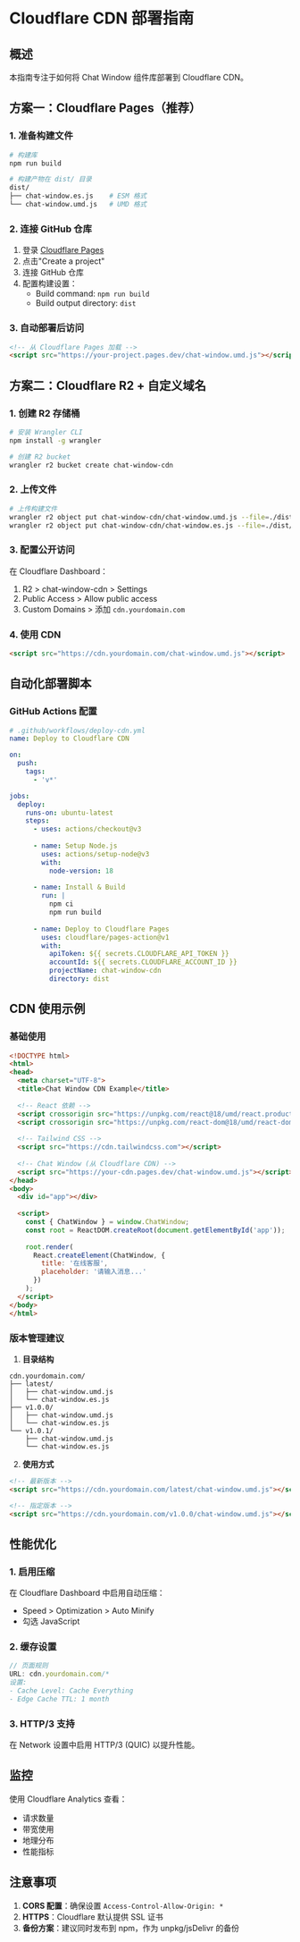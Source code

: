 # Cloudflare CDN 部署指南

## 概述
本指南专注于如何将 Chat Window 组件库部署到 Cloudflare CDN。

## 方案一：Cloudflare Pages（推荐）

### 1. 准备构建文件
```bash
# 构建库
npm run build

# 构建产物在 dist/ 目录
dist/
├── chat-window.es.js    # ESM 格式
└── chat-window.umd.js   # UMD 格式
```

### 2. 连接 GitHub 仓库
1. 登录 [Cloudflare Pages](https://pages.cloudflare.com/)
2. 点击"Create a project"
3. 连接 GitHub 仓库
4. 配置构建设置：
   - Build command: `npm run build`
   - Build output directory: `dist`

### 3. 自动部署后访问
```html
<!-- 从 Cloudflare Pages 加载 -->
<script src="https://your-project.pages.dev/chat-window.umd.js"></script>
```

## 方案二：Cloudflare R2 + 自定义域名

### 1. 创建 R2 存储桶
```bash
# 安装 Wrangler CLI
npm install -g wrangler

# 创建 R2 bucket
wrangler r2 bucket create chat-window-cdn
```

### 2. 上传文件
```bash
# 上传构建文件
wrangler r2 object put chat-window-cdn/chat-window.umd.js --file=./dist/chat-window.umd.js
wrangler r2 object put chat-window-cdn/chat-window.es.js --file=./dist/chat-window.es.js
```

### 3. 配置公开访问
在 Cloudflare Dashboard：
1. R2 > chat-window-cdn > Settings
2. Public Access > Allow public access
3. Custom Domains > 添加 `cdn.yourdomain.com`

### 4. 使用 CDN
```html
<script src="https://cdn.yourdomain.com/chat-window.umd.js"></script>
```

## 自动化部署脚本

### GitHub Actions 配置
```yaml
# .github/workflows/deploy-cdn.yml
name: Deploy to Cloudflare CDN

on:
  push:
    tags:
      - 'v*'

jobs:
  deploy:
    runs-on: ubuntu-latest
    steps:
      - uses: actions/checkout@v3
      
      - name: Setup Node.js
        uses: actions/setup-node@v3
        with:
          node-version: 18
          
      - name: Install & Build
        run: |
          npm ci
          npm run build
          
      - name: Deploy to Cloudflare Pages
        uses: cloudflare/pages-action@v1
        with:
          apiToken: ${{ secrets.CLOUDFLARE_API_TOKEN }}
          accountId: ${{ secrets.CLOUDFLARE_ACCOUNT_ID }}
          projectName: chat-window-cdn
          directory: dist
```

## CDN 使用示例

### 基础使用
```html
<!DOCTYPE html>
<html>
<head>
  <meta charset="UTF-8">
  <title>Chat Window CDN Example</title>
  
  <!-- React 依赖 -->
  <script crossorigin src="https://unpkg.com/react@18/umd/react.production.min.js"></script>
  <script crossorigin src="https://unpkg.com/react-dom@18/umd/react-dom.production.min.js"></script>
  
  <!-- Tailwind CSS -->
  <script src="https://cdn.tailwindcss.com"></script>
  
  <!-- Chat Window (从 Cloudflare CDN) -->
  <script src="https://your-cdn.pages.dev/chat-window.umd.js"></script>
</head>
<body>
  <div id="app"></div>
  
  <script>
    const { ChatWindow } = window.ChatWindow;
    const root = ReactDOM.createRoot(document.getElementById('app'));
    
    root.render(
      React.createElement(ChatWindow, {
        title: '在线客服',
        placeholder: '请输入消息...'
      })
    );
  </script>
</body>
</html>
```

### 版本管理建议

1. **目录结构**
```
cdn.yourdomain.com/
├── latest/
│   ├── chat-window.umd.js
│   └── chat-window.es.js
├── v1.0.0/
│   ├── chat-window.umd.js
│   └── chat-window.es.js
└── v1.0.1/
    ├── chat-window.umd.js
    └── chat-window.es.js
```

2. **使用方式**
```html
<!-- 最新版本 -->
<script src="https://cdn.yourdomain.com/latest/chat-window.umd.js"></script>

<!-- 指定版本 -->
<script src="https://cdn.yourdomain.com/v1.0.0/chat-window.umd.js"></script>
```

## 性能优化

### 1. 启用压缩
在 Cloudflare Dashboard 中启用自动压缩：
- Speed > Optimization > Auto Minify
- 勾选 JavaScript

### 2. 缓存设置
```javascript
// 页面规则
URL: cdn.yourdomain.com/*
设置:
- Cache Level: Cache Everything
- Edge Cache TTL: 1 month
```

### 3. HTTP/3 支持
在 Network 设置中启用 HTTP/3 (QUIC) 以提升性能。

## 监控

使用 Cloudflare Analytics 查看：
- 请求数量
- 带宽使用
- 地理分布
- 性能指标

## 注意事项

1. **CORS 配置**：确保设置 `Access-Control-Allow-Origin: *`
2. **HTTPS**：Cloudflare 默认提供 SSL 证书
3. **备份方案**：建议同时发布到 npm，作为 unpkg/jsDelivr 的备份